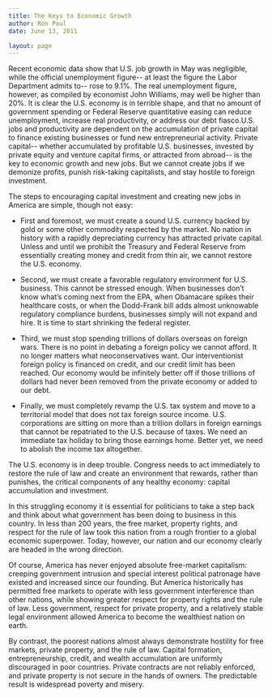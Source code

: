 ```yaml
---
title: The Keys to Economic Growth
author: Ron Paul
date: June 13, 2011

layout: page
---
```


Recent economic data show that U.S. job growth in May was negligible,
while the official unemployment figure-- at least the figure the Labor
Department admits to-- rose to 9.1%. The real unemployment figure,
however, as compiled by economist John Williams, may well be higher
than 20%. It is clear the U.S. economy is in terrible shape, and that
no amount of government spending or Federal Reserve quantitative easing
can reduce unemployment, increase real productivity, or address our
debt fiasco.U.S. jobs and productivity are dependent on the
accumulation of private capital to finance existing businesses or fund
new entrepreneurial activity. Private capital-- whether accumulated by
profitable U.S. businesses, invested by private equity and venture
capital firms, or attracted from abroad-- is the key to economic growth
and new jobs. But we cannot create jobs if we demonize profits, punish
risk-taking capitalists, and stay hostile to foreign investment.

The steps to encouraging capital investment and creating new jobs in
America are simple, though not easy:

* First and foremost, we must create a sound U.S. currency backed by
gold or some other commodity respected by the market. No nation in
history with a rapidly depreciating currency has attracted private
capital. Unless and until we prohibit the Treasury and Federal Reserve
from essentially creating money and credit from thin air, we cannot
restore the U.S. economy.

* Second, we must create a favorable regulatory environment for U.S.
business. This cannot be stressed enough. When businesses don’t know
what’s coming next from the EPA, when Obamacare spikes their healthcare
costs, or when the Dodd-Frank bill adds almost unknowable regulatory
compliance burdens, businesses simply will not expand and hire. It is
time to start shrinking the federal register.

* Third, we must stop spending trillions of dollars overseas on foreign
wars. There is no point in debating a foreign policy we cannot afford.
It no longer matters what neoconservatives want. Our interventionist
foreign policy is financed on credit, and our credit limit has been
reached. Our economy would be infinitely better off if those trillions
of dollars had never been removed from the private economy or added to
our debt.

* Finally, we must completely revamp the U.S. tax system and move to a
territorial model that does not tax foreign source income. U.S.
corporations are sitting on more than a trillion dollars in foreign
earnings that cannot be repatriated to the U.S. because of taxes. We
need an immediate tax holiday to bring those earnings home. Better yet,
we need to abolish the income tax altogether.

The U.S. economy is in deep trouble. Congress needs to act immediately
to restore the rule of law and create an environment that rewards,
rather than punishes, the critical components of any healthy economy:
capital accumulation and investment.

In this struggling economy it is essential for politicians to take a
step back and think about what government has been doing to business in
this country. In less than 200 years, the free market, property rights,
and respect for the rule of law took this nation from a rough frontier
to a global economic superpower. Today, however, our nation and our
economy clearly are headed in the wrong direction.

Of course, America has never enjoyed absolute free-market capitalism:
creeping government intrusion and special interest political patronage
have existed and increased since our founding. But America historically
has permitted free markets to operate with less government interference
than other nations, while showing greater respect for property rights
and the rule of law. Less government, respect for private property, and
a relatively stable legal environment allowed America to become the
wealthiest nation on earth.

By contrast, the poorest nations almost always demonstrate hostility
for free markets, private property, and the rule of law. Capital
formation, entrepreneurship, credit, and wealth accumulation are
uniformly discouraged in poor countries. Private contracts are not
reliably enforced, and private property is not secure in the hands of
owners. The predictable result is widespread poverty and misery.
